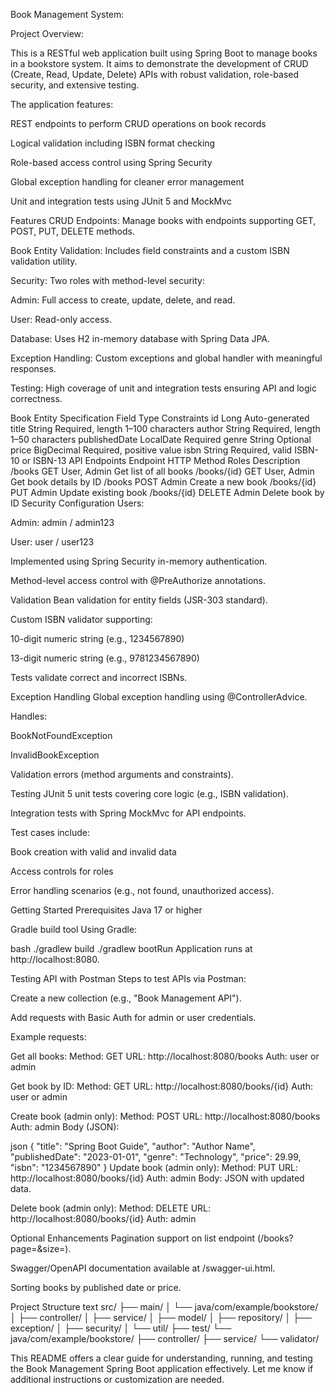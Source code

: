 Book Management System:

Project Overview: 

This is a RESTful web application built using Spring Boot to manage books in a bookstore system. It aims to demonstrate the development of CRUD (Create, Read, Update, Delete) APIs with robust validation, role-based security, and extensive testing.

The application features:

REST endpoints to perform CRUD operations on book records

Logical validation including ISBN format checking

Role-based access control using Spring Security

Global exception handling for cleaner error management

Unit and integration tests using JUnit 5 and MockMvc

Features
CRUD Endpoints: Manage books with endpoints supporting GET, POST, PUT, DELETE methods.

Book Entity Validation: Includes field constraints and a custom ISBN validation utility.

Security: Two roles with method-level security:

Admin: Full access to create, update, delete, and read.

User: Read-only access.

Database: Uses H2 in-memory database with Spring Data JPA.

Exception Handling: Custom exceptions and global handler with meaningful responses.

Testing: High coverage of unit and integration tests ensuring API and logic correctness.

Book Entity Specification
Field	Type	Constraints
id	Long	Auto-generated
title	String	Required, length 1–100 characters
author	String	Required, length 1–50 characters
publishedDate	LocalDate	Required
genre	String	Optional
price	BigDecimal	Required, positive value
isbn	String	Required, valid ISBN-10 or ISBN-13
API Endpoints
Endpoint	HTTP Method	Roles	Description
/books	GET	User, Admin	Get list of all books
/books/{id}	GET	User, Admin	Get book details by ID
/books	POST	Admin	Create a new book
/books/{id}	PUT	Admin	Update existing book
/books/{id}	DELETE	Admin	Delete book by ID
Security Configuration
Users:

Admin: admin / admin123

User: user / user123

Implemented using Spring Security in-memory authentication.

Method-level access control with @PreAuthorize annotations.

Validation
Bean validation for entity fields (JSR-303 standard).

Custom ISBN validator supporting:

10-digit numeric string (e.g., 1234567890)

13-digit numeric string (e.g., 9781234567890)

Tests validate correct and incorrect ISBNs.

Exception Handling
Global exception handling using @ControllerAdvice.

Handles:

BookNotFoundException

InvalidBookException

Validation errors (method arguments and constraints).

Testing
JUnit 5 unit tests covering core logic (e.g., ISBN validation).

Integration tests with Spring MockMvc for API endpoints.

Test cases include:

Book creation with valid and invalid data

Access controls for roles

Error handling scenarios (e.g., not found, unauthorized access).

Getting Started
Prerequisites
Java 17 or higher

Gradle build tool
Using Gradle:

bash
./gradlew build
./gradlew bootRun
Application runs at http://localhost:8080.

Testing API with Postman
Steps to test APIs via Postman:

Create a new collection (e.g., "Book Management API").

Add requests with Basic Auth for admin or user credentials.

Example requests:

Get all books:
Method: GET
URL: http://localhost:8080/books
Auth: user or admin

Get book by ID:
Method: GET
URL: http://localhost:8080/books/{id}
Auth: user or admin

Create book (admin only):
Method: POST
URL: http://localhost:8080/books
Auth: admin
Body (JSON):

json
{
  "title": "Spring Boot Guide",
  "author": "Author Name",
  "publishedDate": "2023-01-01",
  "genre": "Technology",
  "price": 29.99,
  "isbn": "1234567890"
}
Update book (admin only):
Method: PUT
URL: http://localhost:8080/books/{id}
Auth: admin
Body: JSON with updated data.

Delete book (admin only):
Method: DELETE
URL: http://localhost:8080/books/{id}
Auth: admin

Optional Enhancements
Pagination support on list endpoint (/books?page=&size=).

Swagger/OpenAPI documentation available at /swagger-ui.html.

Sorting books by published date or price.

Project Structure
text
src/
 ├── main/
 │    └── java/com/example/bookstore/
 │         ├── controller/
 │         ├── service/
 │         ├── model/
 │         ├── repository/
 │         ├── exception/
 │         ├── security/
 │         └── util/
 ├── test/
      └── java/com/example/bookstore/
           ├── controller/
           ├── service/
           └── validator/

This README offers a clear guide for understanding, running, and testing the Book Management Spring Boot application effectively. Let me know if additional instructions or customization are needed.
